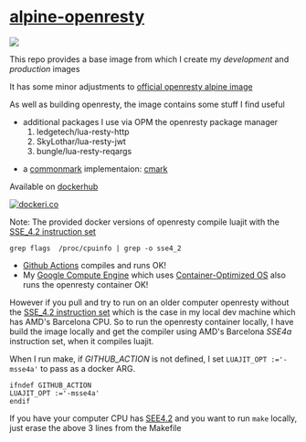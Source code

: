 # [alpine-openresty](https://github.com/grantmacken/alpine-openresty)

[![](https://github.com/grantmacken/alpine-xqerl/workflows/CI/badge.svg)](https://github.com/grantmacken/alpine-openresty/actions)

This repo provides a base image from which I create my *development* and *production* images

It has some minor adjustments to [official openresty alpine image](https://github.com/openresty/docker-openresty/blob/master/alpine/Dockerfile)

As well as building openresty, the image contains some stuff I find useful 
 - additional packages I use via OPM the openresty package manager 
    1. ledgetech/lua-resty-http
    2. SkyLothar/lua-resty-jwt
    3. bungle/lua-resty-reqargs
<!--  - Nginx::Test the openresty data driven test framework. -->
 - a [commonmark](https://github.com/commonmark/CommonMark) implementaion: [cmark](https://github.com/commonmark/cmark)

Available on [dockerhub](https://hub.docker.com/r/grantmacken/alpine-openresty)

[![dockeri.co](https://dockeri.co/image/grantmacken/alpine-openresty)](https://hub.docker.com/r/grantmacken/alpine-openresty)

Note: The provided docker versions of openresty compile luajit with the [SSE_4.2 instruction set](https://en.wikipedia.org/wiki/SSE4)

```
grep flags  /proc/cpuinfo | grep -o sse4_2
```

 - [Github Actions](https://github.com/grantmacken/alpine-openresty/actions) compiles and runs OK! 
 - My [Google Compute Engine](https://cloud.google.com/compute) which uses [Container-Optimized OS](https://cloud.google.com/container-optimized-os) also runs the openresty container OK!

 However if you pull and try to run on an older computer openresty without the [SSE_4.2 instruction set](https://en.wikipedia.org/wiki/SSE4) which is the case in my local dev machine which has AMD's Barcelona CPU.  So to run the openresty container locally, I have build the image locally and get the compiler using AMD's Barcelona *SSE4a* instruction set, when it compiles luajit. 

When I run make, if *GITHUB_ACTION* is not defined, I set `LUAJIT_OPT :='-msse4a'` to pass as a docker ARG.

```
ifndef GITHUB_ACTION
LUAJIT_OPT :='-msse4a'
endif
```

If you have your computer CPU has [SEE4.2](https://en.wikipedia.org/wiki/SSE4) 
and you want to run `make` locally, just erase the above 3 lines from the Makefile 







